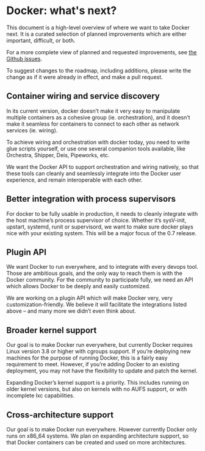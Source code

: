 # Docker: what's next?

This document is a high-level overview of where we want to take Docker next.
It is a curated selection of planned improvements which are either important, difficult, or both.

For a more complete view of planned and requested improvements, see [the Github issues](https://github.com/dotcloud/docker/issues).

To suggest changes to the roadmap, including additions, please write the change as if it were already in effect, and make a pull request.


## Container wiring and service discovery

In its current version, docker doesn’t make it very easy to manipulate multiple containers as a cohesive group (ie. orchestration), and it doesn’t make it seamless for containers to connect to each other as network services (ie. wiring).

To achieve wiring and orchestration with docker today, you need to write glue scripts yourself, or use one several companion tools available, like Orchestra, Shipper, Deis, Pipeworks, etc.

We want the Docker API to support orchestration and wiring natively, so that these tools can cleanly and seamlessly integrate into the Docker user experience, and remain interoperable with each other.


## Better integration with process supervisors

For docker to be fully usable in production, it needs to cleanly integrate with the host machine’s process supervisor of choice. Whether it’s sysV-init, upstart, systemd, runit or supervisord, we want to make sure docker plays nice with your existing system. This will be a major focus of the 0.7 release.


## Plugin API

We want Docker to run everywhere, and to integrate with every devops tool. Those are ambitious goals, and the only way to reach them is with the Docker community. For the community to participate fully, we need an API which allows Docker to be deeply and easily customized.

We are working on a plugin API which will make Docker very, very customization-friendly. We believe it will facilitate the integrations listed above – and many more we didn’t even think about.


## Broader kernel support

Our goal is to make Docker run everywhere, but currently Docker requires Linux version 3.8 or higher with cgroups support. If you’re deploying new machines for the purpose of running Docker, this is a fairly easy requirement to meet. However, if you’re adding Docker to an existing deployment, you may not have the flexibility to update and patch the kernel.

Expanding Docker’s kernel support is a priority. This includes running on older kernel versions, but also on kernels with no AUFS support, or with incomplete lxc capabilities.


## Cross-architecture support

Our goal is to make Docker run everywhere. However currently Docker only runs on x86_64 systems. We plan on expanding architecture support, so that Docker containers can be created and used on more architectures.
